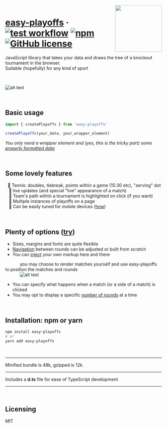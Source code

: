 <img src="https://github.com/sbachinin/easy-playoffs/raw/master/images/sheep.jpg" align="right" height="150px">

# [easy-playoffs](https://sbachinin.github.io/easy-playoffs-site) &middot; [![test workflow](https://github.com/sbachinin/easy-playoffs/actions/workflows/action.yml/badge.svg)](https://github.com/sbachinin/easy-playoffs/actions/) [![npm](https://img.shields.io/npm/v/easy-playoffs.svg?style=flat-square)](https://www.npmjs.com/package/easy-playoffs) [![GitHub license](https://img.shields.io/badge/license-MIT-blue.svg?style=flat-square)](https://github.com/sbachinin/easy-playoffs/blob/master/LICENSE.md)

JavaScript library that takes your data and draws the tree of a knockout tournament in the browser.  
Suitable (hopefully) for any kind of sport

<br>


![alt text](https://github.com/sbachinin/easy-playoffs/raw/master/images/example.jpg)

<br>

## Basic usage

```javascript
import { createPlayoffs } from 'easy-playoffs'

createPlayoffs(your_data, your_wrapper_element)
```

_You only need a wrapper element and (yes, this is the tricky part) some <a href="https://sbachinin.github.io/easy-playoffs-site/data">properly formatted data</a>_

<br>

## Some lovely features

&nbsp;&nbsp;🎾 Tennis: doubles, tiebreak, points within a game (15:30 etc), "serving" dot  
&nbsp;&nbsp; 🍏 live updates (and special "live" appearance of a match)  
&nbsp;&nbsp; 🔦 Team's path within a tournament is highlighted on click (if you want)  
&nbsp;&nbsp; 👯 Multiple instances of playoffs on a page  
&nbsp;&nbsp; 📱 Can be easily tuned for mobile devices (<a href="https://sbachinin.github.io/easy-playoffs-site/mobile-solutions">how</a>)

<br>

## Plenty of options (<a href="https://sbachinin.github.io/easy-playoffs-site/options">try</a>)

* Sizes, margins and fonts are quite flexible
* <a href="https://sbachinin.github.io/easy-playoffs-site/navigation">Navigation</a> between rounds can be adjusted or built from scratch  
* You can <a href="https://sbachinin.github.io/easy-playoffs-site/custom-markup">inject</a> your own markup here and there  
  
&nbsp;&nbsp;&nbsp;&nbsp;&nbsp;&nbsp;&nbsp;&nbsp;&nbsp;&nbsp;&nbsp;&nbsp;you may choose to render matches yourself and use easy-playoffs to position the matches and rounds
<br>
&nbsp;&nbsp;&nbsp;&nbsp;&nbsp;&nbsp;&nbsp;&nbsp;&nbsp;&nbsp;&nbsp;&nbsp;![alt text](https://github.com/sbachinin/easy-playoffs/raw/master/images/your-match-element.jpg)

* You can specify what happens when a match (or a side of a match) is clicked  
* You may opt to display a specific <a href="https://sbachinin.github.io/easy-playoffs-site/layout-options">number of rounds</a> at a time

<br>

## Installation: npm or yarn

```bash
npm install easy-playoffs
# or
yarn add easy-playoffs
```

<br>

---

Minified bundle is 48k, gzipped is 12k.

---

Includes a __d.ts__ file for ease of TypeScript development

---
<br>

## Licensing

MIT